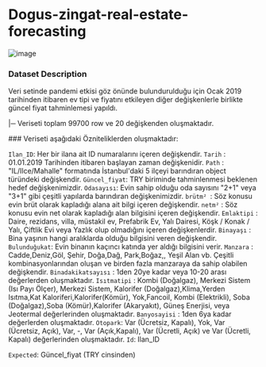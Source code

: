 # Dogus-zingat-real-estate-forecasting

![image](https://user-images.githubusercontent.com/64266044/212747702-c60b7628-187c-4bf9-84f8-06b2aae7b0a5.png)



### Dataset Description
Veri setinde pandemi etkisi göz önünde bulundurulduğu için Ocak 2019 tarihinden itibaren ev tipi ve fiyatını etkileyen diğer değişkenlerle birlikte güncel fiyat tahminlemesi yapıldı.

  |─ Veriseti toplam 99700 row ve 20 değişkenden oluşmaktadır.



### Veriseti aşağıdaki Özniteliklerden oluşmaktadır:

  `Ilan_ID`:  Her bir ilana ait ID numaralarını içeren değişkendir.
  `Tarih` : 01.01.2019 Tarihinden itibaren başlayan zaman değişkenidir.
  `Path` : "IL/Ilce/Mahalle" formatında İstanbul'daki 5 ilçeyi barındıran object türündeki değişkendir.
  `Güncel_fiyat`: TRY biriminde tahminlenmesi beklenen hedef değişkenimizdir.
  `Odasayısı`: Evin sahip olduğu oda sayısını "2+1" veya "3+1" gibi çeşitli yapılarda barındıran değişkenimizdir.
  `brütm² `:  Söz konusu evin brüt olarak kapladığı alana ait bilgi içeren değişkendir.
  `netm²` :   Söz konusu evin net olarak kapladığı alan bilgisini içeren değişkendir.
  `Emlaktipi` : Daire, rezidans, villa, müstakil ev, Prefabrik Ev, Yalı Dairesi, Köşk / Konak / Yalı, Çiftlik Evi veya Yazlık olup olmadığını içeren değişkenlerdir.
  `Binayaşı` : Bina yaşının hangi aralıklarda olduğu bilgisini veren değişkendir.
  `Bulunduğukat`:  Evin binanın kaçıncı katında yer aldığı bilgisini verir.
  `Manzara` : Cadde,Deniz,Göl, Şehir, Doğa,Dağ, Park,Boğaz,, Yeşil Alan vb. Çeşitli kombinasyonlarından oluşan ve birden fazla manzaraya da sahip olabilen değişkendir.
  `Binadakikatsayısı` : 1den 20ye kadar veya 10-20 arası değerlerden oluşmaktadır.
  `Isıtmatipi` : Kombi (Doğalgaz), Merkezi Sistem (Isı Payı Ölçer), Merkezi Sistem, Kalorifer (Doğalgaz),Klima,Yerden Isıtma,Kat Kaloriferi,Kalorifer(Kömür), Yok,Fancoil, Kombi (Elektrikli), Soba (Doğalgaz),Soba (Kömür),Kalorifer (Akaryakıt), Güneş Enerjisi, veya Jeotermal değerlerinden oluşmaktadır.
  `Banyosayisi` : 1den 6ya kadar değerlerden oluşmaktadır.
  `Otopark`: Var (Ücretsiz, Kapalı), Yok, Var (Ücretsiz, Açık), Var, -, Var (Açık,Kapalı), Var (Ücretli, Açık) ve Var (Ücretli, Kapalı) değerlerinden oluşmaktadır.
  `Id`: Ilan_ID

  `Expected`: Güncel_fiyat (TRY cinsinden)
